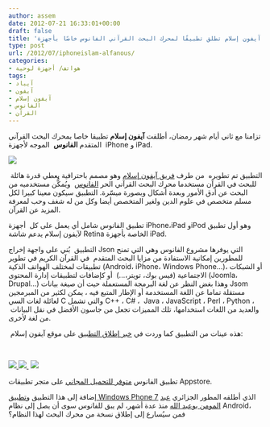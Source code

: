 ```yaml
---
author: assem
date: 2012-07-21 16:33:01+00:00
draft: false
title: 'آيفون إسلام تطلق تطبيقًا لمحرك البحث القرآني الفانوس خاصًا بأجهزة iPhone وiPad  '
type: post
url: /2012/07/iphoneislam-alfanous/
categories:
- هواتف/ أجهزة لوحية
tags:
- آيباد
- آيفون
- آيفون إسلام
- الفانوس
- القرآن
---
```


تزامنا مع ثاني أيام شهر رمضان، أطلقت **آيفون إسلام** تطبيقا خاصا بمحرك البحث القرآني المتقدم **الفانوس**  الموجه لأجهزة  iPhone و iPad.




[![](https://www.it-scoop.com/wp-content/uploads/2012/07/Alfanous.png)
](https://www.it-scoop.com/wp-content/uploads/2012/07/Alfanous.png)




 التطبيق تم تطويره  من طرف [فريق آيفون إسلام](http://www.iphoneislam.com) وهو مصمم باحترافية يعطي قدرة هائلة للبحث في القرآن مستخدما محرك البحث القرآني الحر [الفانوس](http://www.alfanous.org/)  ويُمكُّن مستخدميه من البحث عن أدق الأمور وبعدة أشكال وبصورة ميسّرة. التطبيق سيكون معينا كبيرا لكل مسلم متخصص في علوم الدين ولغير المتخصص أيضا وكل من له شغف وحب لمعرفة المزيد عن القرآن.




تطبيق الفانوس شامل أي يعمل على كل  أجهزة iPhone،iPad وiPod وهو أول تطبيق لآيفون إسلام يدعم شاشة Retina الخاصة بأجهزة iPad.




التطبيق  بُني على واجهة إخراج Json التي يوفرها مشروع الفانوس وهي التي تمنح للمطورين إمكانية الاستفادة من مزايا البحث المتقدم  في القرآن الكريم في تطوير تطبيقات لمختلف الهواتف الذكية (Android، iPhone، Windows Phone...)، أو الشبكات الاجتماعية (فيس بوك، تويتر،...)  أو كإضافات لتطبيقات إدارة المحتوى (Joomla، Drupal...) وهذا بغض النظر عن لغة البرمجة المستعملة حيث أن صيغة بيانات Jsom مستقلة تماما عن اللغة المستخدمة أو الإطار المتبع فيه ، يمكن لكثير من المبرمجين لعائلة لغات السي C والتي تشمل C++ ، C# ،  Java ، JavaScript ، Perl ، Python ، والعديد من اللغات استخدامها، تلك المميزات تجعل من جاسون الأفضل في نقل البيانات  من لغة لأخرى.




 هذه عينات من التطبيق كما وردت في [خبر إطلاق التطبيق](http://www.iphoneislam.com/2012/07/alfanous-advanced-quranic-search-engine-now-in-appstore/20826) على موقع آيفون إسلام:




 <!-- more -->




[![](https://www.it-scoop.com/wp-content/uploads/2012/07/Alfanous_2.jpg)
](https://www.it-scoop.com/wp-content/uploads/2012/07/Alfanous_2.jpg)[![](https://www.it-scoop.com/wp-content/uploads/2012/07/Alfanous-03.jpg)
](https://www.it-scoop.com/wp-content/uploads/2012/07/Alfanous-03.jpg) [![](https://www.it-scoop.com/wp-content/uploads/2012/07/Alfanous-04.jpg)
](https://www.it-scoop.com/wp-content/uploads/2012/07/Alfanous-04.jpg)




تطبيق الفانوس [متوفر للتحميل المجاني](http://itunes.apple.com/us/app/alfanws-mhrk-bhth-qrany-mtqdm/id543646326?mt=8) على متجر تطبيقات Appstore.




إضافة إلى هذا التطبيق و[تطبيق Windows Phone 7](http://www.windowsphone.com/fr-FR/apps/f9e1504d-ce31-4802-a2d1-24ff9f41a06e) الذي أطلقه المطور الجزائري [عبد المومن بوعبد الله](https://twitter.com/AbdouMoumen) منذ عدة أشهر، لم يبق للفانوس سوى أن يصل إلى نظام Android، فمن سيُسارع إلى إطلاق نسخة من محرك البحث لهذا النظام؟



